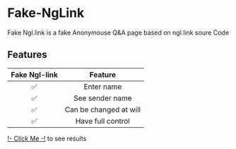 # Fake-NgLink
Fake Ngl.link is a fake Anonymouse Q&A page based on ngl.link soure Code
## Features

| Fake Ngl-link |                Feature           |
| :-----------: | :--------------------------------:  |
|       ✅       | Enter name                         |
|       ✅       | See sender name                    |
|       ✅       | Can be changed at will             |
|       ✅       | Have full control                  |

[!- Click Me -!](https://rubensansidar.site/NGLWEB/) to see results
